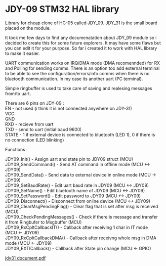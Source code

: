 # JDY-09 STM32 HAL library
Library for cheap clone of HC-05 called JDY_09. JDY_31 is the small board placed on the module.

It took me few days to find any documenatation about JDY_09 module so i decided to create this for some future explorers. 
It may have some flaws but you can edit it for your purpose. So far i created it to work with HAL library to make it easier. 

UART communication works on IRQ/DMA mode (DMA recomennded) for RX and Polling for sending comms. There is an option too add external terminal to be able to see the
configuration/errors/info comms when there is no bluetooth communication. In my case its another uart (PC terminal).

Simple ringbuffer is used to take care of saving and realesing messages from/to uart.

There are 6 pins on JDY-09 :  
EN - not used (i think it is not connected anywhere on JDY-31)  
VCC  
GND  
RXD - recieve from uart   
TXD - send to uart (initial baud 9600)  
STATE - 1 if external device is connected to bluetooth (LED 1), 0 if there is no connection (LED blinking)  

Functions :

JDY09_Init() - Assign uart and state pin to JDY09 struct (MCU)  
JDY09_SendCommand() - Send AT command in offline mode (MCU <-> JDY09)  
JDY09_SendData() - Send data to external device in online mode (MCU -> JDY09)  
JDY09_SetBaudRate() - Edit uart baud rate in JDY09 (MCU <-> JDY09)  
JDY09_SetName() - Edit bluetooth name of JDY09 (MCU <-> JDY09)  
JDY09_SetPassword() - Edit password to JDY09 (MCU <-> JDY09)  
JDY09_Disconnect() - Disconnect from online device (MCU <-> JDY09)  
JDY09_ClearMsgPendingFlag() - Clear flag that is set after msg is received (MCU)  
JDY09_CheckPendingMessages() - Check if there is message and transfer it from Ringbufer to Msgbuffer (MCU)  
JDY09_RxCpltCallbackIT() - Callback after receiving 1 char in IT mode (MCU <- JDY09)  
JDY09_RxCpltCallbackDMA() - Callback after receivng whole msg in DMA mode (MCU <- JDY09)  
JDY09_EXTICallback() - Callback after State pin change (MCU <- GPIO)  

[jdy31 document.pdf](https://github.com/Roju667/JDY_09_stm32lib/files/7613162/jdy31.document.pdf)
